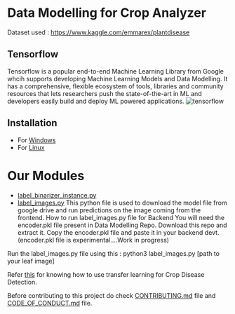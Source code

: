 # <strong>Data Modelling for Crop Analyzer</strong>
Dataset used : https://www.kaggle.com/emmarex/plantdisease

## Tensorflow
Tensorflow is a popular end-to-end Machine Learning Library from Google whcih supports developing Machine Learning Models and Data Modelling. It has a comprehensive, flexible ecosystem of tools, libraries and community resources that lets researchers push the state-of-the-art in ML and developers easily build and deploy ML powered applications.
![tensorflow](https://user-images.githubusercontent.com/43414928/76705997-45680400-670a-11ea-8493-7acc393ebcb8.png)

## Installation
-   For [Windows](https://github.com/CropAi/Data-Modeling/blob/master/docs/TensorFlowWindows.md)
-   For [Linux](https://github.com/CropAi/Data-Modeling/blob/master/docs/TensorFlowLinux.md)

# Our Modules
-   [label_binarizer_instance.py](https://github.com/CropAi/Data-Modeling/blob/master/modules/label_binarizer_instance.py)
-   [label_images.py](https://github.com/CropAi/Data-Modeling/blob/master/label_images.py)
This python file is used to download the model file from google drive and run predictions on the image coming from the frontend.
  How to run label_images.py file for Backend
  You will need the encoder.pkl file present in Data Modelling Repo.
  Download this repo and extract it. Copy the encoder.pkl file and paste it in your backend devt. (encoder.pkl file is         experimental....Work in progress)

  Run the label_images.py file using this : python3 label_images.py [path to your leaf image] 

Refer [this](https://github.com/CropAi/Data-Modeling/blob/master/docs/transfer_learning.md) for knowing how to use transfer learning for Crop Disease Detection. 

Before contributing to this project do check [CONTRIBUTING.md](https://github.com/CropAi/Data-Modeling/blob/master/docs/CONTRIBUTING.md) file and [CODE_OF_CONDUCT.md](https://github.com/CropAi/Data-Modeling/blob/master/docs/CODE_OF_CONDUCT.md) file.

